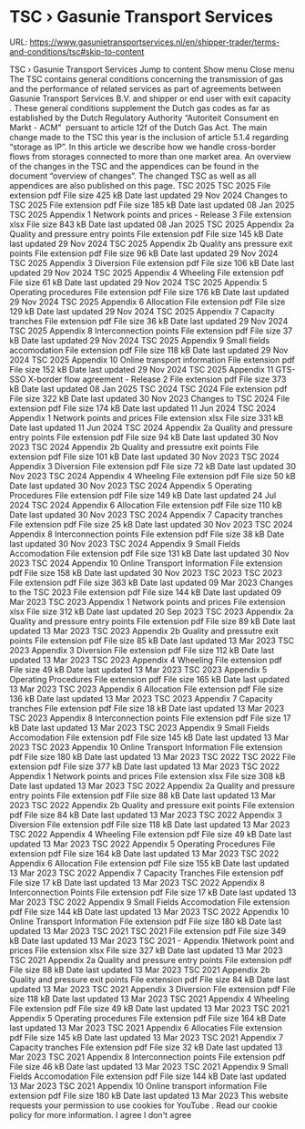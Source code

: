 # TSC › Gasunie Transport Services

URL: https://www.gasunietransportservices.nl/en/shipper-trader/terms-and-conditions/tsc#skip-to-content

TSC › Gasunie Transport Services
Jump to content
Show menu
Close menu
The TSC contains general conditions concerning the
transmission
of
gas
and the performance of related services as part of agreements between
Gasunie Transport Services
B.V. and
shipper
or
end user with exit capacity
. These general conditions supplement the Dutch
gas
codes as far as established by the Dutch Regulatory Authority “Autoriteit Consument en Markt - ACM”  persuant to article 12f of the Dutch
Gas
Act.
The main change made to the TSC this year is the inclusion of article 5.1.4 regarding “storage as IP”. In this article we describe how we handle cross-border flows from storages connected to more than one market area. An overview of the changes in the TSC and the appendices can be found in the document “overview of changes”. The changed TSC as well as all appendices are also published on this page.
TSC 2025
TSC 2025
File extension
pdf
File size
425 kB
Date last updated
29 Nov 2024
Changes to TSC 2025
File extension
pdf
File size
185 kB
Date last updated
08 Jan 2025
TSC 2025 Appendix 1 Network points and prices - Release 3
File extension
xlsx
File size
843 kB
Date last updated
08 Jan 2025
TSC 2025 Appendix 2a Quality and pressure entry points
File extension
pdf
File size
145 kB
Date last updated
29 Nov 2024
TSC 2025 Appendix 2b Quality ans pressure exit points
File extension
pdf
File size
96 kB
Date last updated
29 Nov 2024
TSC 2025 Appendix 3 Diversion
File extension
pdf
File size
106 kB
Date last updated
29 Nov 2024
TSC 2025 Appendix 4 Wheeling
File extension
pdf
File size
61 kB
Date last updated
29 Nov 2024
TSC 2025 Appendix 5 Operating procedures
File extension
pdf
File size
176 kB
Date last updated
29 Nov 2024
TSC 2025 Appendix 6 Allocation
File extension
pdf
File size
129 kB
Date last updated
29 Nov 2024
TSC 2025 Appendix 7 Capacity tranches
File extension
pdf
File size
36 kB
Date last updated
29 Nov 2024
TSC 2025 Appendix 8 Interconnection points
File extension
pdf
File size
37 kB
Date last updated
29 Nov 2024
TSC 2025 Appendix 9 Small fields accomodation
File extension
pdf
File size
118 kB
Date last updated
29 Nov 2024
TSC 2025 Appendix 10 Online transport information
File extension
pdf
File size
152 kB
Date last updated
29 Nov 2024
TSC 2025 Appendix 11 GTS-SSO X-border flow agreement - Release 2
File extension
pdf
File size
373 kB
Date last updated
08 Jan 2025
TSC 2024
TSC 2024
File extension
pdf
File size
322 kB
Date last updated
30 Nov 2023
Changes to TSC 2024
File extension
pdf
File size
174 kB
Date last updated
11 Jun 2024
TSC 2024 Appendix 1 Network points and prices
File extension
xlsx
File size
331 kB
Date last updated
11 Jun 2024
TSC 2024 Appendix 2a Quality and pressure entry points
File extension
pdf
File size
94 kB
Date last updated
30 Nov 2023
TSC 2024 Appendix 2b Quality and pressutre exit points
File extension
pdf
File size
101 kB
Date last updated
30 Nov 2023
TSC 2024 Appendix 3 Diversion
File extension
pdf
File size
72 kB
Date last updated
30 Nov 2023
TSC 2024 Appendix 4 Wheeling
File extension
pdf
File size
50 kB
Date last updated
30 Nov 2023
TSC 2024 Appendix 5 Operating Procedures
File extension
pdf
File size
149 kB
Date last updated
24 Jul 2024
TSC 2024 Appendix 6 Allocation
File extension
pdf
File size
110 kB
Date last updated
30 Nov 2023
TSC 2024 Appendix 7 Capacity tranches
File extension
pdf
File size
25 kB
Date last updated
30 Nov 2023
TSC 2024 Appendix 8 Interconnection points
File extension
pdf
File size
38 kB
Date last updated
30 Nov 2023
TSC 2024 Appendix 9 Small Fields Accomodation
File extension
pdf
File size
131 kB
Date last updated
30 Nov 2023
TSC 2024 Appendix 10 Online Transport Information
File extension
pdf
File size
158 kB
Date last updated
30 Nov 2023
TSC 2023
TSC 2023
File extension
pdf
File size
363 kB
Date last updated
09 Mar 2023
Changes to the TSC 2023
File extension
pdf
File size
144 kB
Date last updated
09 Mar 2023
TSC 2023 Appendix 1 Network points and prices
File extension
xlsx
File size
312 kB
Date last updated
20 Sep 2023
TSC 2023 Appendix 2a Quality and pressure entry points
File extension
pdf
File size
89 kB
Date last updated
13 Mar 2023
TSC 2023 Appendix 2b Quality and pressutre exit points
File extension
pdf
File size
85 kB
Date last updated
13 Mar 2023
TSC 2023 Appendix 3 Diversion
File extension
pdf
File size
112 kB
Date last updated
13 Mar 2023
TSC 2023 Appendix 4 Wheeling
File extension
pdf
File size
49 kB
Date last updated
13 Mar 2023
TSC 2023 Appendix 5 Operating Procedures
File extension
pdf
File size
165 kB
Date last updated
13 Mar 2023
TSC 2023 Appendix 6 Allocation
File extension
pdf
File size
136 kB
Date last updated
13 Mar 2023
TSC 2023 Appendix 7 Capacity tranches
File extension
pdf
File size
18 kB
Date last updated
13 Mar 2023
TSC 2023 Appendix 8 Interconnection points
File extension
pdf
File size
17 kB
Date last updated
13 Mar 2023
TSC 2023 Appendix 9 Small Fields Accomodation
File extension
pdf
File size
145 kB
Date last updated
13 Mar 2023
TSC 2023 Appendix 10 Online Transport Information
File extension
pdf
File size
180 kB
Date last updated
13 Mar 2023
TSC 2022
TSC 2022
File extension
pdf
File size
377 kB
Date last updated
13 Mar 2023
TSC 2022 Appendix 1 Network points and prices
File extension
xlsx
File size
308 kB
Date last updated
13 Mar 2023
TSC 2022 Appendix 2a Quality and pressure entry points
File extension
pdf
File size
88 kB
Date last updated
13 Mar 2023
TSC 2022 Appendix 2b Quality and pressure exit points
File extension
pdf
File size
84 kB
Date last updated
13 Mar 2023
TSC 2022 Appendix 3 Diversion
File extension
pdf
File size
118 kB
Date last updated
13 Mar 2023
TSC 2022 Appendix 4 Wheeling
File extension
pdf
File size
49 kB
Date last updated
13 Mar 2023
TSC 2022 Appendix 5 Operating Procedures
File extension
pdf
File size
164 kB
Date last updated
13 Mar 2023
TSC 2022 Appendix 6 Allocation
File extension
pdf
File size
155 kB
Date last updated
13 Mar 2023
TSC 2022 Appendix 7 Capacity Tranches
File extension
pdf
File size
17 kB
Date last updated
13 Mar 2023
TSC 2022 Appendix 8 Interconnection Points
File extension
pdf
File size
17 kB
Date last updated
13 Mar 2023
TSC 2022 Appendix 9 Small Fields Accomodation
File extension
pdf
File size
144 kB
Date last updated
13 Mar 2023
TSC 2022 Appendix 10 Online Transport Information
File extension
pdf
File size
180 kB
Date last updated
13 Mar 2023
TSC 2021
TSC 2021
File extension
pdf
File size
349 kB
Date last updated
13 Mar 2023
TSC 2021 - Appendix 1Network point and prices
File extension
xlsx
File size
327 kB
Date last updated
13 Mar 2023
TSC 2021 Appendix 2a Quality and pressure entry points
File extension
pdf
File size
88 kB
Date last updated
13 Mar 2023
TSC 2021 Appendix 2b Quality and pressure exit points
File extension
pdf
File size
84 kB
Date last updated
13 Mar 2023
TSC 2021 Appendix 3 Diversion
File extension
pdf
File size
118 kB
Date last updated
13 Mar 2023
TSC 2021 Appendix 4 Wheeling
File extension
pdf
File size
49 kB
Date last updated
13 Mar 2023
TSC 2021 Appendix 5 Operating procedures
File extension
pdf
File size
164 kB
Date last updated
13 Mar 2023
TSC 2021 Appendix 6 Allocaties
File extension
pdf
File size
145 kB
Date last updated
13 Mar 2023
TSC 2021 Appendix 7 Capacity tranches
File extension
pdf
File size
32 kB
Date last updated
13 Mar 2023
TSC 2021 Appendix 8 Interconnection points
File extension
pdf
File size
46 kB
Date last updated
13 Mar 2023
TSC 2021 Appendix 9 Small Fields Accomodation
File extension
pdf
File size
144 kB
Date last updated
13 Mar 2023
TSC 2021 Appendix 10 Online transport information
File extension
pdf
File size
180 kB
Date last updated
13 Mar 2023
This website requests your permission to use cookies for
YouTube
. Read our
cookie policy
for more information.
I agree
I don't agree